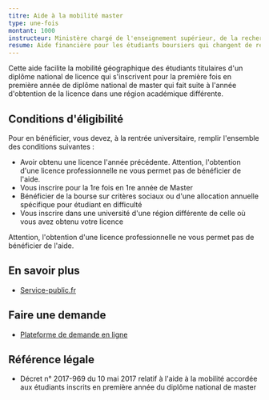 ```yaml
---
titre: Aide à la mobilité master
type: une-fois
montant: 1000
instructeur: Ministère chargé de l'enseignement supérieur, de la recherche et de l'innovation
resume: Aide financière pour les étudiants boursiers qui changent de région pour leur première année de master
---
```


Cette aide facilite la mobilité géographique des étudiants titulaires d'un diplôme national de licence qui s'inscrivent pour la première fois en première année de diplôme national de master qui fait suite à l'année d'obtention de la licence dans une région académique différente.

## Conditions d'éligibilité

Pour en bénéficier, vous devez, à la rentrée universitaire, remplir l'ensemble des conditions suivantes :
- Avoir obtenu une licence l'année précédente. Attention, l'obtention d'une licence professionnelle ne vous permet pas de bénéficier de l'aide.
- Vous inscrire pour la 1re fois en 1re année de Master
- Bénéficier de la bourse sur critères sociaux ou d'une allocation annuelle spécifique pour étudiant en difficulté
- Vous inscrire dans une université d'une région différente de celle où vous avez obtenu votre licence

Attention, l'obtention d'une licence professionnelle ne vous permet pas de bénéficier de l'aide.

## En savoir plus
- [Service-public.fr](https://www.service-public.fr/particuliers/vosdroits/F34343)

## Faire une demande
- [Plateforme de demande en ligne](https://messervices.etudiant.gouv.fr)

## Référence légale
- Décret n° 2017-969 du 10 mai 2017 relatif à l'aide à la mobilité accordée aux étudiants inscrits en première année du diplôme national de master
